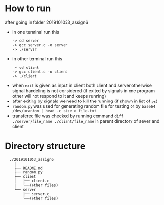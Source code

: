 # How to run
after going in folder 2019101053_assign6
* in one terminal run this
    ``` 
    -> cd server
    -> gcc server.c -o server
    -> ./server
    ```
+ in other terminal run this
    ```
    -> cd client
    -> gcc client.c -o client
    -> ./client
    ```
+ when `exit` is given as input in client both client and server otherwise signal handeling is not considered (if exited by signals in one program other will not respond to it and keeps running)
+ after exiting by signals we need to kill the running (if  shown in list of `ps`)
+ `random.py` was used for generating random file for testing or by `base64 /dev/urandom | head -c size > file.txt`
+ transfered file was checked by running command `diff ./server/file_name ./client/file_name` in parent directory of sever and client
# Directory structure
      ./2019101053_assign6
        |
        ├── README.md
        ├── random.py
        ├── client
        │   ├── client.c
        |   └──(other files)
        └── server
            ├── server.c
            └──(other files)
    
